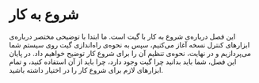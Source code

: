 # شروع به کار

این فصل درباره‌ی شروع به کار با گیت است. ما ابتدا با توضیحی مختصر درباره‌ی ابزارهای کنترل نسخه آغاز می‌کنیم، سپس به نحوه‌ی راه‌اندازی گیت روی سیستم شما می‌پردازیم و در نهایت، نحوه‌ی تنظیم آن را برای شروع کار توضیح خواهیم داد. در پایان این فصل، شما باید بدانید چرا گیت وجود دارد، چرا باید از آن استفاده کنید، و تمام ابزارهای لازم برای شروع کار را در اختیار داشته باشید.

